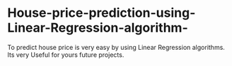 # House-price-prediction-using-Linear-Regression-algorithm-
To predict house price is very easy by using Linear Regression algorithms. Its very Useful for yours future projects.
